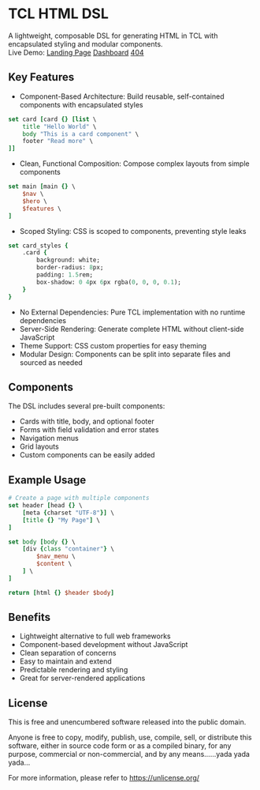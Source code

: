 # TCL HTML DSL
A lightweight, composable DSL for generating HTML in TCL with encapsulated styling and modular components.  
Live Demo: [Landing Page](http://139.84.220.21:8000/) [Dashboard](http://139.84.220.21:8000/card) [404](http://139.84.220.21:8000/ca)
## Key Features

* Component-Based Architecture: Build reusable, self-contained components with encapsulated styles

```tcl
set card [card {} [list \
    title "Hello World" \
    body "This is a card component" \
    footer "Read more" \
]]
```
* Clean, Functional Composition: Compose complex layouts from simple components
```tcl
set main [main {} \
    $nav \
    $hero \
    $features \
]
```
* Scoped Styling: CSS is scoped to components, preventing style leaks
```tcl
set card_styles {
    .card {
        background: white;
        border-radius: 8px;
        padding: 1.5rem;
        box-shadow: 0 4px 6px rgba(0, 0, 0, 0.1);
    }
}
```
* No External Dependencies: Pure TCL implementation with no runtime dependencies
* Server-Side Rendering: Generate complete HTML without client-side JavaScript
* Theme Support: CSS custom properties for easy theming
* Modular Design: Components can be split into separate files and sourced as needed

## Components
The DSL includes several pre-built components:

* Cards with title, body, and optional footer
* Forms with field validation and error states
* Navigation menus
* Grid layouts
* Custom components can be easily added
## Example Usage
```tcl
# Create a page with multiple components
set header [head {} \
    [meta {charset "UTF-8"}] \
    [title {} "My Page"] \
]

set body [body {} \
    [div {class "container"} \
        $nav_menu \
        $content \
    ] \
]

return [html {} $header $body]
```
## Benefits

* Lightweight alternative to full web frameworks
* Component-based development without JavaScript
* Clean separation of concerns
* Easy to maintain and extend
* Predictable rendering and styling
* Great for server-rendered applications
## License
This is free and unencumbered software released into the public domain.

Anyone is free to copy, modify, publish, use, compile, sell, or
distribute this software, either in source code form or as a compiled
binary, for any purpose, commercial or non-commercial, and by any
means......yada yada yada...

For more information, please refer to <https://unlicense.org/>
